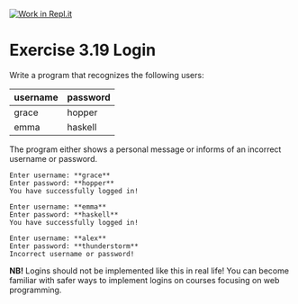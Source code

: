 [![Work in Repl.it](https://classroom.github.com/assets/work-in-replit-14baed9a392b3a25080506f3b7b6d57f295ec2978f6f33ec97e36a161684cbe9.svg)](https://classroom.github.com/online_ide?assignment_repo_id=4329316&assignment_repo_type=AssignmentRepo)
# Exercise 3.19 Login

Write a program that recognizes the following users:

| username | password |
| -------- | -------- |
| grace     | hopper |
| emma     | haskell  |

The program either shows a personal message or informs of an incorrect username or password.

```plaintext
Enter username: **grace**
Enter password: **hopper**
You have successfully logged in!
```

```plaintext
Enter username: **emma**
Enter password: **haskell**
You have successfully logged in!
```

```plaintext
Enter username: **alex**
Enter password: **thunderstorm**
Incorrect username or password!
```

**NB!** Logins should not be implemented like this in real life! You can become familiar with safer ways to implement logins on courses focusing on web programming.
